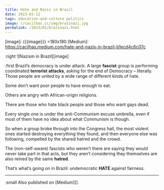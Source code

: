 ```yaml
---
title: Hate and Nazis in Brazil
date: 2023-01-12
tags: education-and-culture politics
image: //cacilhas.cc/img/brazinazi.jpg
permalink: /2023/01/brazinazi.html
---
```

[image]: {{{image}}} =180x180
[Medium]: https://cacilhas.medium.com/hate-and-nazis-in-brazil-b1ecd4c6c07c

:right ![Nazism in Brazil][image]

:first Brazil’s democracy is under attack. A large **fascist** group is
performing coordinated **terrorist attacks**, asking for the end of Democracy
– literally. Those people are united by a wide range of different kinds of hate.

Some don’t want poor people to have enough to eat.

Others are angry with African-origin religions.

There are those who hate black people and those who want gays dead.

Every single one is under the anti-Communism excuse umbrella, even if most of
them have no idea about what Communism is though.

So when a group broke through into the Congress hall, the most violent ones
started destroying everything they found, and then everyone else was following,
compelled by the shared hatred and the crowd.

The (non-self-aware) fascists who weren’t there are saying they would never take
part in that acts, but they aren’t considering they themselves are also reined
by the same **hatred**.

That’s what’s going on in Brazil: undemocratic **HATE** against fairness.

-----

:small Also published on [Medium][].
